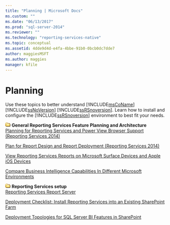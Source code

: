 ```yaml
---
title: "Planning | Microsoft Docs"
ms.custom: ""
ms.date: "06/13/2017"
ms.prod: "sql-server-2014"
ms.reviewer: ""
ms.technology: "reporting-services-native"
ms.topic: conceptual
ms.assetid: 4dde9d4d-e4fa-4bbe-91b0-0bcb0dc7dde7
author: maggiesMSFT
ms.author: maggies
manager: kfile
---
```

# Planning
  Use these topics to better understand [!INCLUDE[msCoName](../includes/msconame-md.md)] [!INCLUDE[ssNoVersion](../includes/ssnoversion-md.md)] [!INCLUDE[ssRSnoversion](../includes/ssrsnoversion-md.md)]. Learn how to install and configure the [!INCLUDE[ssRSnoversion](../includes/ssrsnoversion-md.md)] environment to best fit your needs.  
  
 ![Small File Folder Icon](../../2014/integration-services/media/filefolder-small.gif "Small File Folder Icon") **General Reporting Services Feature Planning and Architecture**  
 [Planning for Reporting Services and Power View Browser Support &#40;Reporting Services 2014&#41;](../../2014/reporting-services/browser-support-for-reporting-services-and-power-view.md)  
  
 [Plan for Report Design and Report Deployment &#40;Reporting Services 2014&#41;](plan-for-report-design-and-report-deployment-reporting-services.md)  
  
 [View Reporting Services Reports on Microsoft Surface Devices and  Apple iOS Devices](../../2014/reporting-services/view-reporting-services-reports-surface-ios-devices.md)  
  
 [Compare Business Intelligence Capabilities In Different Microsoft Environments](../../2014/reporting-services/compare-business-intelligence-capabilities-in-different-microsoft-environments.md)  
  
 ![Small File Folder Icon](../../2014/integration-services/media/filefolder-small.gif "Small File Folder Icon") **Reporting Services setup**  
 [Reporting Services Report Server](../../2014/reporting-services/reporting-services-report-server.md)  
  
 [Deployment Checklist: Install Reporting Services into an Existing SharePoint Farm](../../2014/sql-server/install/deployment-checklist-install-reporting-services-existing-sharepoint-farm.md)  
  
 [Deployment Topologies for SQL Server BI Features in SharePoint](../sql-server/install/deployment-topologies-for-sql-server-bi-features-in-sharepoint.md)    
  
  
